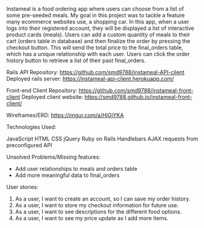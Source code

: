 Instameal is a food ordering app where users can choose from a list of some pre-seeded
meals. My goal in this project was to tackle a feature many ecommerce websites use,
a shopping car.
In this app, when a user logs into their registered account, they will be displayed
a list of interactive product cards (meals). Users can add a custom quantity of
meals to their cart (orders table in database) and then finalize the order by
pressing the checkout button. This will send the total price to the final_orders
table, which has a unique relationship with each user. Users can click the
order history button to retrieve a list of their past final_orders.


Rails API Repository:
https://github.com/smd9788/instameal-API-client
Deployed rails server:
https://instameal-api-client.herokuapp.com/

Front-end Client Repository:
https://github.com/smd9788/instameal-front-client
Deployed client website:
https://smd9788.github.io/instameal-front-client/

Wireframes/ERD:
https://imgur.com/a/HiGjYKA

Technologies Used:

JavaScript
HTML
CSS
jQuery
Ruby on Rails
Handlebars
AJAX requests from preconfigured API


Unsolved Problems/Missing features:

- Add user relationships to meals and orders table
- Add more meaningful data to final_orders

User stories:

1. As a user, I want to create an account, so I can save my order history.
2. As a user, I want to store my checkout information for future use.
3. As a user, I want to see descriptions for the different food options.
4. As a user, I want to see my price update as I add more items.
